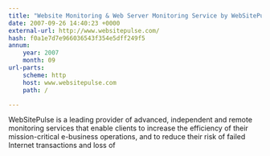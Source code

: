 ```yaml
---
title: "Website Monitoring & Web Server Monitoring Service by WebSitePulse"
date: 2007-09-26 14:40:23 +0000
external-url: http://www.websitepulse.com/
hash: f0a1e7d7e966036543f354e5dff249f5
annum:
    year: 2007
    month: 09
url-parts:
    scheme: http
    host: www.websitepulse.com
    path: /

---
```


WebSitePulse is a leading provider of advanced, independent and remote monitoring services that enable clients to increase the efficiency of their mission-critical e-business operations, and to reduce their risk of failed Internet transactions and loss of
